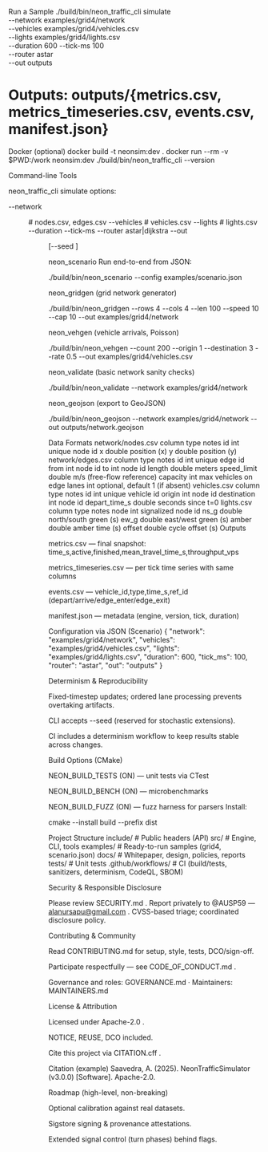 Run a Sample
./build/bin/neon_traffic_cli simulate \
  --network examples/grid4/network \
  --vehicles examples/grid4/vehicles.csv \
  --lights   examples/grid4/lights.csv \
  --duration 600 --tick-ms 100 \
  --router astar \
  --out outputs
# Outputs: outputs/{metrics.csv, metrics_timeseries.csv, events.csv, manifest.json}

Docker (optional)
docker build -t neonsim:dev .
docker run --rm -v $PWD:/work neonsim:dev ./build/bin/neon_traffic_cli --version

Command-line Tools

neon_traffic_cli
simulate options:

--network <dir>   # nodes.csv, edges.csv
--vehicles <file> # vehicles.csv
--lights <file>   # lights.csv
--duration <sec>  --tick-ms <ms>  --router astar|dijkstra  --out <dir>  [--seed <int>]


neon_scenario
Run end-to-end from JSON:

./build/bin/neon_scenario --config examples/scenario.json


neon_gridgen (grid network generator)

./build/bin/neon_gridgen --rows 4 --cols 4 --len 100 --speed 10 --cap 10 --out examples/grid4/network


neon_vehgen (vehicle arrivals, Poisson)

./build/bin/neon_vehgen --count 200 --origin 1 --destination 3 --rate 0.5 --out examples/grid4/vehicles.csv


neon_validate (basic network sanity checks)

./build/bin/neon_validate --network examples/grid4/network


neon_geojson (export to GeoJSON)

./build/bin/neon_geojson --network examples/grid4/network --out outputs/network.geojson

Data Formats
network/nodes.csv
column	type	notes
id	int	unique node id
x	double	position (x)
y	double	position (y)
network/edges.csv
column	type	notes
id	int	unique edge id
from	int	node id
to	int	node id
length	double	meters
speed_limit	double	m/s (free-flow reference)
capacity	int	max vehicles on edge
lanes	int	optional, default 1 (if absent)
vehicles.csv
column	type	notes
id	int	unique vehicle id
origin	int	node id
destination	int	node id
depart_time_s	double	seconds since t=0
lights.csv
column	type	notes
node	int	signalized node id
ns_g	double	north/south green (s)
ew_g	double	east/west green (s)
amber	double	amber time (s)
offset	double	cycle offset (s)
Outputs

metrics.csv — final snapshot: time_s,active,finished,mean_travel_time_s,throughput_vps

metrics_timeseries.csv — per tick time series with same columns

events.csv — vehicle_id,type,time_s,ref_id (depart/arrive/edge_enter/edge_exit)

manifest.json — metadata (engine, version, tick, duration)

Configuration via JSON (Scenario)
{
  "network": "examples/grid4/network",
  "vehicles": "examples/grid4/vehicles.csv",
  "lights": "examples/grid4/lights.csv",
  "duration": 600,
  "tick_ms": 100,
  "router": "astar",
  "out": "outputs"
}

Determinism & Reproducibility

Fixed-timestep updates; ordered lane processing prevents overtaking artifacts.

CLI accepts --seed (reserved for stochastic extensions).

CI includes a determinism workflow to keep results stable across changes.

Build Options (CMake)

NEON_BUILD_TESTS (ON) — unit tests via CTest

NEON_BUILD_BENCH (ON) — microbenchmarks

NEON_BUILD_FUZZ (ON) — fuzz harness for parsers
Install:

cmake --install build --prefix dist

Project Structure
include/               # Public headers (API)
src/                   # Engine, CLI, tools
examples/              # Ready-to-run samples (grid4, scenario.json)
docs/                  # Whitepaper, design, policies, reports
tests/                 # Unit tests
.github/workflows/     # CI (build/tests, sanitizers, determinism, CodeQL, SBOM)

Security & Responsible Disclosure

Please review SECURITY.md
.
Report privately to @AUSP59 — alanursapu@gmail.com
. CVSS-based triage; coordinated disclosure policy.

Contributing & Community

Read CONTRIBUTING.md
 for setup, style, tests, DCO/sign-off.

Participate respectfully — see CODE_OF_CONDUCT.md
.

Governance and roles: GOVERNANCE.md
 · Maintainers: MAINTAINERS.md

License & Attribution

Licensed under Apache-2.0
.

NOTICE, REUSE, DCO included.

Cite this project via CITATION.cff
.

Citation (example)
Saavedra, A. (2025). NeonTrafficSimulator (v3.0.0) [Software]. Apache-2.0.

Roadmap (high-level, non-breaking)

Optional calibration against real datasets.

Sigstore signing & provenance attestations.

Extended signal control (turn phases) behind flags.
